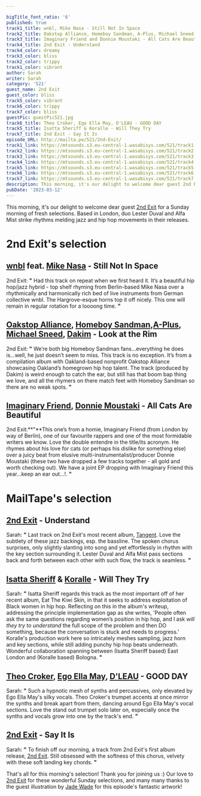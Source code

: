 ```yaml
---

bigTitle_font_ratio: '6'
published: true
track1_title: wnbl, Mike Nasa - Still Not In Space
track2_title: Oakstop Alliance, Homeboy Sandman, A-Plus, Michael Sneed, Dakim - Look at the Rim
track3_title: Imaginary Friend and Donnie Moustaki - All Cats Are Beautiful
track4_title: 2nd Exit - Understand
track4_color: dreamy
track3_color: bliss
track2_color: trippy
track1_color: vibrant
author: Sarah
writer: Sarah
category: '521'
guest_name: 2nd Exit
guest_color: bliss
track5_color: vibrant
track6_color: trippy
track7_color: bliss
guestPic: guestPic521.jpg
track6_title: Theo Croker, Ego Ella May, D'LEAU - GOOD DAY
track5_title: Isatta Sheriff & Koralle - Will They Try
track7_title: 2nd Exit - Say It Is
episode_URL: http://mailta.pe/521/2nd-Exit/
track1_link: https://mtsounds.s3.eu-central-1.wasabisys.com/521/track1.mp3
track2_link: https://mtsounds.s3.eu-central-1.wasabisys.com/521/track2.mp3
track3_link: https://mtsounds.s3.eu-central-1.wasabisys.com/521/track3.mp3
track4_link: https://mtsounds.s3.eu-central-1.wasabisys.com/521/track4.mp3
track5_link: https://mtsounds.s3.eu-central-1.wasabisys.com/521/track5.mp3
track6_link: https://mtsounds.s3.eu-central-1.wasabisys.com/521/track6.mp3
track7_link: https://mtsounds.s3.eu-central-1.wasabisys.com/521/track7.mp3
description: This morning, it's our delight to welcome dear guest 2nd Exit for a Sunday morning of fresh selections. Based in London, duo Lester Duval and Alfa Mist strike rhythms melding jazz and hip hop movements in their releases.
pubDate: '2023-03-12'
---
```

 This morning, it's our delight to welcome dear guest [2nd Exit](https://2ndexit.bandcamp.com/album/2nd-exit) for a Sunday morning of fresh selections. Based in London, duo Lester Duval and Alfa Mist strike rhythms melding jazz and hip hop movements in their releases. 


# 2nd Exit's selection

##  [wnbl](https://wanubale.bandcamp.com/album/who-is-she-feat-ev-n) feat. [Mike Nasa](https://mikenasa.bandcamp.com/) - Still Not In Space
2nd Exit: **"** Had this track on repeat when we first heard it. It’s a beautiful hip hop/jazz hybrid - top shelf rhyming from Berlin-based Mike Nasa over a rhythmically and harmonically rich bed of live instruments from German collective wnbl. The Hargrove-esque horns top it off nicely. This one will remain in regular rotation for a loooong time. **"** 

## [Oakstop Alliance](https://oakstopalliance.bandcamp.com/album/royalty-summit), [Homeboy Sandman](https://homeboysandman.bandcamp.com/),[A-Plus](https://aplus.bandcamp.com/), [Michael Sneed](https://michaelsneed.bandcamp.com/track/blame-sumer-ft-molly-arizona), [Dakim](https://ddustdirect.bandcamp.com/) - Look at the Rim
2nd Exit: **"** We’re both big Homeboy Sandman fans…everything he does is...well, he just doesn’t seem to miss. This track is no exception. It’s from a compilation album with Oakland-based nonprofit Oakstop Alliance showcasing Oakland’s homegrown hip hop talent. The track (produced by Dakim) is weird enough to catch the ear, but still has that boom bap thing we love, and all the rhymers on there match feet with Homeboy Sandman so there are no weak spots. **"** 

##  [Imaginary Friend](https://blaqnumbers.bandcamp.com/track/a2-imaginary-friend-all-cats-are-beautiful-prod-by-donnie-moustaki), [Donnie Moustaki](https://donniemoustaki.bandcamp.com/album/gtva-3) - All Cats Are Beautiful
2nd Exit:**"**This one’s from a homie, Imaginary Friend (from London by way of Berlin), one of our favourite rappers and one of the most formidable writers we know. Love the double entendre in the title/its acronym. He rhymes about his love for cats (or perhaps his dislike for something else) over a juicy beat from elusive multi-instrumentalist/producer Donnie Moustaki (these two have dropped a few tracks together - all gold and worth checking out). We have a joint EP dropping with Imaginary Friend this year…keep an ear out…!. **"** 

# MailTape's selection

## [2nd Exit](https://2ndexit.bandcamp.com/album/2nd-exit) - Understand
Sarah: **"** Last track on 2nd Exit's most recent album, [Tangent](https://2ndexit.bandcamp.com/album/tangent). Love the subtlety of these jazz backings, esp. the bassline. The spoken chorus surprises, only slightly slanting into song and yet effortlessly in rhythm with the key section surrounding it. Lester Duval and Alfa Mist pass sections back and forth between each other with such flow, the track is seamless. **"** 

## [Isatta Sheriff](https://isattasheriff.bandcamp.com/album/isatta-sheriff-2) & [Koralle](https://koralle.bandcamp.com/) - Will They Try
Sarah: **"** Isatta Sheriff regards this track as the most important off of her recent album, Eat The Kiwi Skin, in that it seeks to address exploitation of Black women in hip hop. Reflecting on this in the album's writeup, addressing the principle implementation gap as she writes, 'People often ask the same questions regarding women’s position in hip hop, and I ask _will they try to understand_ the full scope of the problem and then DO something, because the conversation is stuck and needs to progress.' Koralle's production work here so intricately meshes sampling, jazz horn and key sections, while still adding punchy hip hop beats underneath. Wonderful collaboration spanning between (Isatta Sheriff based) East London and (Koralle based) Bologna. **"** 

## [Theo Croker](https://theocroker.com/), [Ego Ella May](https://egoellamay.bandcamp.com/), [D'LEAU](https://dleau.bandcamp.com/album/01) - GOOD DAY
Sarah: **"** Such a hypnotic mesh of synths and percussives, only elevated by Ego Ella May's silky vocals. Theo Croker's trumpet accents at once mirror the synths and break apart from them, dancing around Ego Ella May's vocal sections. Love the stand out trumpet solo later on, especially once the synths and vocals grow into one by the track's end. **"** 

## [2nd Exit](https://2ndexit.bandcamp.com/album/2nd-exit) - Say It Is
Sarah: **"** To finish off our morning, a track from 2nd Exit's first album release, [2nd Exit](https://2ndexit.bandcamp.com/album/2nd-exit). Still obsessed with the softness of this chorus, velvety with these soft landing key chords. **"** 

That's all for this morning's selection! Thank you for joining us :) Our love to [2nd Exit](https://abrecords.bandcamp.com/album/which-life-the-friends) for these wonderful Sunday selections, and many many thanks to the guest illustration by [Jade Wade](https://www.instagram.com/jadewade/?hl=en) for this episode's fantastic artwork!
